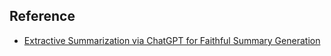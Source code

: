## Reference 

- [Extractive Summarization via ChatGPT for Faithful Summary Generation](https://arxiv.org/pdf/2304.04193.pdf)